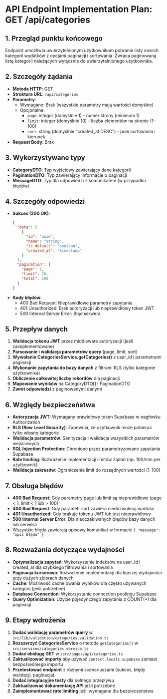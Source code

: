 # API Endpoint Implementation Plan: GET /api/categories

## 1. Przegląd punktu końcowego

Endpoint umożliwia uwierzytelnionym użytkownikom pobranie listy swoich kategorii wydatków z opcjami paginacji i sortowania. Zwraca paginowaną listę kategorii należących wyłącznie do uwierzytelnionego użytkownika.

## 2. Szczegóły żądania

- **Metoda HTTP**: GET
- **Struktura URL**: `/api/categories`
- **Parametry**:
  - Wymagane: Brak (wszystkie parametry mają wartości domyślne)
  - Opcjonalne:
    - `page`: integer (domyślnie 1) - numer strony (minimum 1)
    - `limit`: integer (domyślnie 10) - liczba elementów na stronie (1-100)
    - `sort`: string (domyślnie "created_at DESC") - pole sortowania i kierunek
- **Request Body**: Brak

## 3. Wykorzystywane typy

- **CategoryDTO**: Typ wyjściowy zawierający dane kategorii
- **PaginationDTO**: Typ zawierający informacje o paginacji
- **MessageDTO**: Typ dla odpowiedzi z komunikatem (w przypadku błędów)

## 4. Szczegóły odpowiedzi

- **Sukces (200 OK)**:
  ```json
  {
    "data": [
      {
        "id": "uuid",
        "name": "string",
        "is_default": "boolean",
        "created_at": "timestamp"
      }
    ],
    "pagination": {
      "page": 1,
      "limit": 10,
      "total": 100
    }
  }
  ```
- **Kody błędów**:
  - 400 Bad Request: Nieprawidłowe parametry zapytania
  - 401 Unauthorized: Brak autoryzacji lub nieprawidłowy token JWT
  - 500 Internal Server Error: Błąd serwera

## 5. Przepływ danych

1. **Walidacja tokenu JWT** przez middleware autoryzacji (jeśli zaimplementowane)
2. **Parsowanie i walidacja parametrów query** (page, limit, sort)
3. **Wywołanie CategoriesService.getCategories()** z user_id i parametrami paginacji
4. **Wykonanie zapytania do bazy danych** z filtrami RLS (tylko kategorie użytkownika)
5. **Obliczenie całkowitej liczby rekordów** dla paginacji
6. **Mapowanie wyników** na CategoryDTO[] i PaginationDTO
7. **Zwrot odpowiedzi** z paginowanymi danymi

## 6. Względy bezpieczeństwa

- **Autoryzacja JWT**: Wymagany prawidłowy token Supabase w nagłówku Authorization
- **RLS (Row Level Security)**: Zapewnia, że użytkownik może pobierać tylko własne kategorie
- **Walidacja parametrów**: Sanityzacja i walidacja wszystkich parametrów wejściowych
- **SQL Injection Protection**: Chronione przez parametryzowane zapytania Supabase
- **Rate limiting**: Rozważenie implementacji limitów żądań (np. 100/min per użytkownik)
- **Walidacja zakresów**: Ograniczenie limit do rozsądnych wartości (1-100)

## 7. Obsługa błędów

- **400 Bad Request**: Gdy parametry page lub limit są nieprawidłowe (page < 1, limit < 1 lub > 100)
- **400 Bad Request**: Gdy parametr sort zawiera niedozwoloną wartość
- **401 Unauthorized**: Gdy brakuje tokenu JWT lub jest nieprawidłowy
- **500 Internal Server Error**: Dla nieoczekiwanych błędów bazy danych lub serwera
- Wszystkie błędy zawierają opisowy komunikat w formacie `{ "message": "opis błędu" }`

## 8. Rozważania dotyczące wydajności

- **Optymalizacja zapytań**: Wykorzystanie indeksów na user_id i created_at dla szybkiego filtrowania i sortowania
- **Paginacja kursorowa**: Rozważenie implementacji dla lepszej wydajności przy dużych zbiorach danych
- **Cache**: Możliwość cache'owania wyników dla często używanych kategorii (jeśli potrzebne)
- **Database Connection**: Wykorzystanie connection poolingu Supabase
- **Query Optimization**: Użycie pojedynczego zapytania z COUNT(\*) dla paginacji

## 9. Etapy wdrożenia

1. **Dodać walidację parametrów query** w `src/lib/validation/categories.validation.ts`
2. **Rozszerzyć CategoriesService** o metodę `getCategories()` w `src/services/categories.service.ts`
3. **Dodać obsługę GET** w `/src/pages/api/categories.ts`
4. **Zaktualizować importy** aby używać `context.locals.supabase` zamiast bezpośredniego importu
5. **Przetestować endpoint** z różnymi scenariuszami (sukces, błędy walidacji, paginacja)
6. **Dodać integracyjne testy** dla pełnego przepływu
7. **Zaktualizować dokumentację API** jeśli potrzebne
8. **Zaimplementować rate limiting** jeśli wymagane dla bezpieczeństwa
